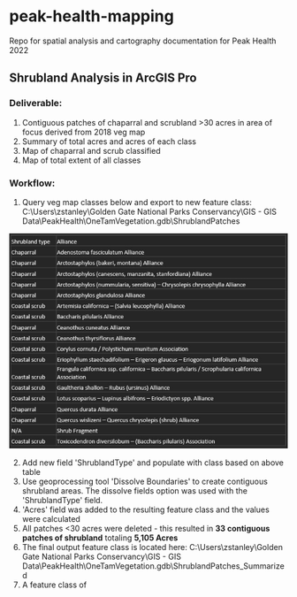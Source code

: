 # peak-health-mapping
Repo for spatial analysis and cartography documentation for Peak Health 2022
## Shrubland Analysis in ArcGIS Pro 
### Deliverable: 
1. Contiguous patches of chaparral and scrubland >30 acres in area of focus derived from 2018 veg map 
2. Summary of total acres and acres of each class 
3. Map of chaparral and scrub classified 
4. Map of total extent of all classes 

### Workflow: 
1. Query veg map classes below and export to new feature class: C:\Users\zstanley\Golden Gate National Parks Conservancy\GIS - GIS Data\PeakHealth\OneTamVegetation.gdb\ShrublandPatches

![Classes Table](images/table.JPG) 

2. Add new field 'ShrublandType' and populate with class based on above table
3. Use geoprocessing tool 'Dissolve Boundaries' to create contiguous shrubland areas. The dissolve fields option was used with the 'ShrublandType' field.
4. 'Acres' field was added to the resulting feature class and the values were calculated
5. All patches <30 acres were deleted - this resulted in **33 contiguous patches of shrubland** totaling **5,105 Acres**
6. The final output feature class is located here: C:\Users\zstanley\Golden Gate National Parks Conservancy\GIS - GIS Data\PeakHealth\OneTamVegetation.gdb\ShrublandPatches_Summarized
7. A feature class of 


